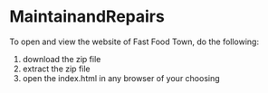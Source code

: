 # MaintainandRepairs

To open and view the website of Fast Food Town, do the following:

1. download the zip file
2. extract the zip file
3. open the index.html in any browser of your choosing
